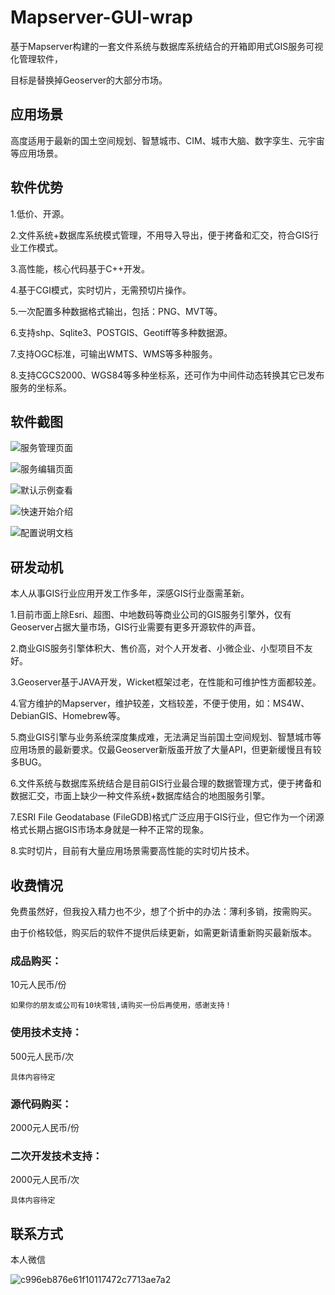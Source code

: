 # Mapserver-GUI-wrap

基于Mapserver构建的一套文件系统与数据库系统结合的开箱即用式GIS服务可视化管理软件，

目标是替换掉Geoserver的大部分市场。

## 应用场景

高度适用于最新的国土空间规划、智慧城市、CIM、城市大脑、数字孪生、元宇宙等应用场景。

## 软件优势

1.低价、开源。

2.文件系统+数据库系统模式管理，不用导入导出，便于拷备和汇交，符合GIS行业工作模式。

3.高性能，核心代码基于C++开发。

4.基于CGI模式，实时切片，无需预切片操作。

5.一次配置多种数据格式输出，包括：PNG、MVT等。

6.支持shp、Sqlite3、POSTGIS、Geotiff等多种数据源。

7.支持OGC标准，可输出WMTS、WMS等多种服务。

8.支持CGCS2000、WGS84等多种坐标系，还可作为中间件动态转换其它已发布服务的坐标系。

## 软件截图

![服务管理页面](https://user-images.githubusercontent.com/9045263/153699227-a009091b-204d-4903-b89c-3bad7df2eeab.png)

![服务编辑页面](https://user-images.githubusercontent.com/9045263/153699249-dd632fbf-ab6d-4da0-9886-cc40595831a5.png)

![默认示例查看](https://user-images.githubusercontent.com/9045263/153699268-bcc49517-8efa-4142-b4d5-f8d85caa0c7f.png)

![快速开始介绍](https://user-images.githubusercontent.com/9045263/153699290-31dc6e1a-c5bd-4d17-974f-4c35fc06054c.png)

![配置说明文档](https://user-images.githubusercontent.com/9045263/153699308-94887b49-715a-4182-a323-a76f8a0b6eaf.png)

## 研发动机

本人从事GIS行业应用开发工作多年，深感GIS行业亟需革新。

1.目前市面上除Esri、超图、中地数码等商业公司的GIS服务引擎外，仅有Geoserver占据大量市场，GIS行业需要有更多开源软件的声音。

2.商业GIS服务引擎体积大、售价高，对个人开发者、小微企业、小型项目不友好。

3.Geoserver基于JAVA开发，Wicket框架过老，在性能和可维护性方面都较差。

4.官方维护的Mapserver，维护较差，文档较差，不便于使用，如：MS4W、DebianGIS、Homebrew等。

5.商业GIS引擎与业务系统深度集成难，无法满足当前国土空间规划、智慧城市等应用场景的最新要求。仅最Geoserver新版虽开放了大量API，但更新缓慢且有较多BUG。

6.文件系统与数据库系统结合是目前GIS行业最合理的数据管理方式，便于拷备和数据汇交，市面上缺少一种文件系统+数据库结合的地图服务引擎。

7.ESRI File Geodatabase (FileGDB)格式广泛应用于GIS行业，但它作为一个闭源格式长期占据GIS市场本身就是一种不正常的现象。

8.实时切片，目前有大量应用场景需要高性能的实时切片技术。


## 收费情况

免费虽然好，但我投入精力也不少，想了个折中的办法：薄利多销，按需购买。

由于价格较低，购买后的软件不提供后续更新，如需更新请重新购买最新版本。

### 成品购买：

10元人民币/份

`如果你的朋友或公司有10块零钱,请购买一份后再使用，感谢支持！`

### 使用技术支持：

500元人民币/次

`具体内容待定`

### 源代码购买：

2000元人民币/份

### 二次开发技术支持：

2000元人民币/次

`具体内容待定`

## 联系方式

本人微信

![c996eb876e61f10117472c7713ae7a2](https://user-images.githubusercontent.com/9045263/153696421-dee4e4e2-8ecb-4b3f-9360-c58e9544777d.jpg)

